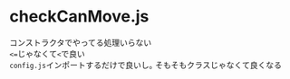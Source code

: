 # checkCanMove.js
コンストラクタでやってる処理いらない  
`<=`じゃなくて`<`で良い  
`config.js`インポートするだけで良いし｡
そもそもクラスじゃなくて良くなる  